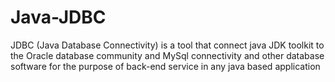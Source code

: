 # Java-JDBC
JDBC (Java Database Connectivity) is a tool that connect java JDK toolkit to the Oracle database community and MySql connectivity and other database software for the purpose of back-end service in any java based application
